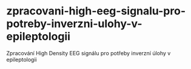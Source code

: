 # zpracovani-high-eeg-signalu-pro-potreby-inverzni-ulohy-v-epileptologii
Zpracování High Density EEG signálu pro potřeby inverzní úlohy v epileptologii
